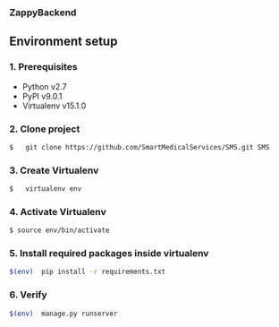 ### ZappyBackend
## Environment setup

### 1. Prerequisites

* Python v2.7
* PyPI v9.0.1
* Virtualenv v15.1.0

### 2. Clone project


```sh
$   git clone https://github.com/SmartMedicalServices/SMS.git SMS
```
    
### 3. Create Virtualenv

```sh
$   virtualenv env
 ```

### 4. Activate Virtualenv

```sh
$ source env/bin/activate
```

### 5. Install required packages inside virtualenv

```sh
$(env)  pip install -r requirements.txt
```

### 6. Verify

```sh
$(env)  manage.py runserver
```
